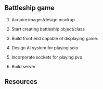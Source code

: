 ## Battleship game

1. Acquire images/design mockup

2. Start creating battleship object/class

3. Build front end capable of displaying game.

4. Design AI system for playing solo

5. Incorporate sockets for playing pvp

6. Build server

## Resources
